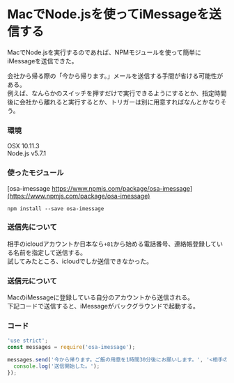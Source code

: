 # MacでNode.jsを使ってiMessageを送信する

MacでNode.jsを実行するのであれば、NPMモジュールを使って簡単にiMessageを送信できた。  

会社から帰る際の「今から帰ります。」メールを送信する手間が省ける可能性がある。  
例えば、なんらかのスイッチを押すだけで実行できるようにするとか、指定時間後に会社から離れると実行するとか、トリガーは別に用意すればなんとかなりそう。  


### 環境
OSX 10.11.3  
Node.js v5.7.1

### 使ったモジュール

[osa-imessage https://www.npmjs.com/package/osa-imessage](https://www.npmjs.com/package/osa-imessage)

`npm install --save osa-imessage`

### 送信先について
相手のicloudアカウントか日本なら`+81`から始める電話番号、連絡帳登録している名前を指定して送信する。  
試してみたところ、icloudでしか送信できなかった。  

### 送信元について
MacのiMessageに登録している自分のアカウントから送信される。  
下記コードで送信すると、iMessageがバックグラウンドで起動する。  

### コード

```js
'use strict';
const messages = require('osa-imessage');

messages.send('今から帰ります。ご飯の用意を1時間30分後にお願いします。', '<相手のicloudアカウントor電話番号>', () => {
  console.log('送信開始した。');
});
```